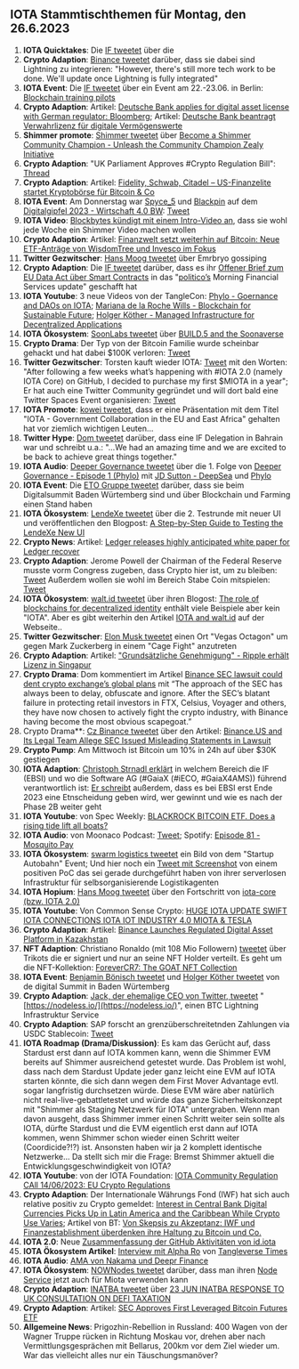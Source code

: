 ## IOTA Stammtischthemen für Montag, den 26.6.2023

1. **IOTA Quicktakes**: Die [IF tweetet](https://twitter.com/iota/status/1670718191369158657?s=20) über die
2. **Crypto Adaption**: [Binance tweetet](https://twitter.com/binance/status/1671042638592589826?s=20) darüber, dass sie dabei sind Lightning zu integrieren: "However, there's still more tech work to be done. We'll update once Lightning is fully integrated"
3. **IOTA Event**: Die [IF tweetet](https://twitter.com/iota/status/1671080452176707592?s=20) über ein Event am 22.-23.06. in Berlin: [Blockchain training pilots](https://www.eventbrite.com/e/blockchain-training-pilots-tickets-641981382597?aff=oddtdtcreator)
4. **Crypto Adaption**: Artikel: [Deutsche Bank applies for digital asset license with German regulator: Bloomberg](https://www.theblock.co/post/235590/deutsche-bank-applies-for-digital-asset-license-with-german-regulator-bloomberg?utm_source=twitter&utm_medium=social); Artikel: [Deutsche Bank beantragt Verwahrlizenz für digitale Vermögenswerte](https://www.btc-echo.de/schlagzeilen/deutsche-bank-beantragt-verwahrlizenz-fuer-digitale-vermoegenswerte-166324/)
5. **Shimmer promote**: [Shimmer tweetet](https://twitter.com/shimmernet/status/1671140854562451456?s=20) über [Become a Shimmer Community Champion - Unleash the Community Champion Zealy Initiative](https://blog.shimmer.network/shimmer-community-champions/)
6. **Crypto Adaption**: "UK Parliament Approves #Crypto Regulation Bill": [Thread](https://twitter.com/CryptoKingKeyur/status/1671122224210903041?s=20)
7. **Crypto Adaption**: Artikel: [Fidelity, Schwab, Citadel – US-Finanzelite startet Kryptobörse für Bitcoin & Co](https://www.blocktrainer.de/fidelity-schwab-citadel-kryptoboerse-edx/)
8. **IOTA Event**: Am Donnerstag war [Spyce_5](https://twitter.com/SPYCE_5) und [Blackpin](https://twitter.com/BLACKPIN_GmbH) auf dem [Digitalgipfel 2023 - Wirtschaft 4.0 BW](https://www.wirtschaft-digital-bw.de/initiative-wirtschaft-40/digitalgipfel-2023-wirtschaft-40-bw): [Tweet](https://twitter.com/SPYCE_5/status/1671405364598767616?s=20)
9. **IOTA Video**: [Blockbytes kündigt mit einem Intro-Video an](https://twitter.com/blockbytescom/status/1671238990899322883?s=20), dass sie wohl jede Woche ein Shimmer Video machen wollen
10. **Crypto Adaption**: Artikel: [Finanzwelt setzt weiterhin auf Bitcoin: Neue ETF-Anträge von WisdomTree und Invesco im Fokus](https://www.blocktrainer.de/bitcoin-etf-wisdomtree-invesco/)
11. **Twitter Gezwitscher**: [Hans Moog tweetet](https://twitter.com/hus_qy/status/1671460968843431936?s=20) über Emrbryo gossiping
12. **Crypto Adaption**: Die [IF tweetet](https://twitter.com/iota/status/1671454151228764160?s=20) darüber, dass es ihr [Offener Brief zum EU Data Act über Smart Contracts](https://data-act.info/) in das "[politico’s](https://twitter.com/politico) Morning Financial Services update" geschafft hat
13. **IOTA Youtube**: 3 neue Videos von der TangleCon: [Phylo - Goernance and DAOs on IOTA](https://www.youtube.com/watch?v=5RbnowFM_C0); [Mariana de la Roche Wills - Blockchain for Sustainable Future](https://youtu.be/-HE2SiLNW3k); [Holger Köther - Managed Infrastructure for Decentralized Applications](https://www.youtube.com/watch?v=0puNi8CUdvY)
14. **IOTA Ökosystem**: [SoonLabs tweetet](https://twitter.com/soon_labs/status/1671189512792473601?s=20) über [BUILD.5 and the Soonaverse](https://soonlabs.medium.com/build-5-and-the-soonaverse-8b2c4a748568)
15. **Crypto Drama**: Der Typ von der Bitcoin Familie wurde scheinbar gehackt und hat dabei $100K verloren: [Tweet](https://twitter.com/Diditaihuttu/status/1671291951541280776?t=vz2XOlsSOnJh0IJx0buvaA&s=19)
16. **Twitter Gezwitscher**: Torsten kauft wieder IOTA: [Tweet](https://twitter.com/theissler/status/1671075537589092352) mit den Worten: "After following a few weeks what’s happening with #IOTA 2.0 (namely IOTA Core) on GitHub, I decided to purchase my first $MIOTA in a year"; Er hat auch eine Twitter Community gegründet und will dort bald eine Twitter Spaces Event organisieren: [Tweet](https://twitter.com/theissler/status/1671496390470520832?s=20)
17. **IOTA Promote**: [kowei tweetet](https://twitter.com/kowei1995/status/1671496077445574656?s=20), dass er eine Präsentation mit dem Titel "IOTA - Government Collaboration in the EU and East Africa" gehalten hat vor ziemlich wichtigen Leuten...
18. **Twitter Hype**: [Dom tweetet](https://twitter.com/DomSchiener/status/1671769052908273666?s=20) darüber, dass eine IF Delegation in Bahrain war und schreibt u.a.: "...We had an amazing time and we are excited to be back to achieve great things together."
19. **IOTA Audio**: [Deeper Governance tweetet](https://twitter.com/DeeperGov/status/1671710553935597568?s=20) über die 1. Folge von [Deeper Governance - Episode 1 (Phylo)](https://www.youtube.com/watch?v=ApmU6iqse6Q) mit [JD Sutton - DeepSea](https://twitter.com/Deep_Sea_Iotan) und [Phylo](https://twitter.com/PhyloIota)
20. **IOTA Event**: Die [ETO Gruppe tweetet](https://twitter.com/EtoGruppe/status/1671738341467750400?s=20) darüber, dass sie beim Digitalsummit Baden Würtemberg sind und über Blockchain und Farming einen Stand haben
21. **IOTA Ökosystem**: [LendeXe tweetet](https://twitter.com/LendeXeFinance/status/1671608019182923778?s=20) über die 2. Testrunde mit neuer UI und veröffentlichen den Blogpost: [A Step-by-Step Guide to Testing the LendeXe New UI](https://medium.com/@LendeXeFinance/a-step-by-step-guide-to-testing-the-lendexe-new-ui-91f8525ea91f)
22. **Crypto News**: Artikel: [Ledger releases highly anticipated white paper for Ledger recover](https://www.cryptopolitan.com/ledger-releases-highly-anticipated-white-paper-for-ledger-recover/)
23. **Crypto Adaption**: Jerome Powell der Chairman of the Federal Reserve musste vorm Congress zugeben, dass Crypto hier ist, um zu bleiben: [Tweet](https://twitter.com/DocumentingBTC/status/1671567010960900121?s=20) Außerdem wollen sie wohl im Bereich Stabe Coin mitspielen: [Tweet](https://twitter.com/CoinDesk/status/1671540189091487747?s=20)
24. **IOTA Ökosystem**: [walt.id tweetet](https://twitter.com/walt_id/status/1671781982533976064?s=20) über ihren Blogost: [The role of blockchains for decentralized identity](https://walt.id/white-paper/the-role-of-blockchains-for-decentralized-identity) enthält viele Beispiele aber kein "IOTA". Aber es gibt weiterhin den Artikel [IOTA and walt.id](https://walt.id/ecosystem/iota) auf der Webseite..
25. **Twitter Gezwitscher**: [Elon Musk tweetet](https://twitter.com/elonmusk/status/1671704483598925825?s=20) einen Ort "Vegas Octagon" um gegen Mark Zuckerberg in einem "Cage Fight" anzutreten
26. **Crypto Adaption**: Artikel: ["Grundsätzliche Genehmigung" - Ripple erhält Lizenz in Singapur](https://www.btc-echo.de/schlagzeilen/ripple-krypto-projekt-erhaelt-lizenz-in-singapur-166443/)
27. **Crypto Drama**: Dom kommentiert im Artikel [Binance SEC lawsuit could dent crypto exchange’s global plans](https://cointelegraph.com/news/binance-sec-lawsuit-could-dent-crypto-exchange-s-global-plans) mit “The approach of the SEC has always been to delay, obfuscate and ignore. After the SEC’s blatant failure in protecting retail investors in FTX, Celsius, Voyager and others, they have now chosen to actively fight the crypto industry, with Binance having become the most obvious scapegoat.”
28. Crypto Drama**: [Cz Binance tweetet](https://twitter.com/cz_binance/status/1671805127038992384?s=20) über den Artikel: [Binance.US and Its Legal Team Allege SEC Issued Misleading Statements in Lawsuit](https://www.coinspeaker.com/binance-us-legal-team-sec/)
29. **Crypto Pump**: Am Mittwoch ist Bitcoin um 10% in 24h auf über $30K gestiegen
30. **IOTA Adaption**: [Christoph Strnadl erklärt](https://twitter.com/archimate/status/1671806814915010560?s=20) in welchem Bereich die IF (EBSI) und wo die Software AG (#GaiaX (#iECO, #GaiaX4AMS)) führend verantwortlich ist: [Er schreibt](https://twitter.com/archimate/status/1671553236119986178?s=20) außerdem, dass es bei EBSI erst Ende 2023 eine Etnscheidung geben wird, wer gewinnt und wie es nach der Phase 2B weiter geht
31. **IOTA Youtube**: von Spec Weekly: [BLACKROCK BITCOIN ETF. Does a rising tide lift all boats?](https://www.youtube.com/watch?v=2nh3QnqpkGM)
32. **IOTA Audio**: von Moonaco Podcast: [Tweet](https://twitter.com/MoonacoPodcast/status/1671820298146988032?s=20); Spotify: [Episode 81 - Mosquito Pay](https://open.spotify.com/episode/6Pf9GBh3hhG3uxXQwN3iuG?si=R2yByafBRS6F-SQvglWvRg&nd=1)
33. **IOTA Ökosystem**: [swarm logistics tweetet](https://twitter.com/SwarmLogistics/status/1671847658787315712?s=20) ein Bild von dem "Startup Autobahn" Event; Und hier noch ein [Tweet mit Screenshot](https://twitter.com/KimJongUnrekt/status/1452972565605982211?s=20) von einem positiven PoC das sei gerade durchgeführt haben von ihrer serverlosen Infrastruktur für selbsorganisierende Logistikagenten
34. **IOTA Hopium**: [Hans Moog tweetet](https://twitter.com/hus_qy/status/1671570214058590216?s=20) über den Fortschritt von [iota-core (bzw. IOTA 2.0)](https://github.com/iotaledger/iota-core)
35. **IOTA Youtube**: Von Common Sense Crypto: [HUGE IOTA UPDATE SWIFT IOTA CONNECTIONS IOTA IOT INDUSTRY 4.0 MIOTA & TESLA](https://www.youtube.com/watch?v=u1U9-i0vRAg)
36. **Crypto Adaption**: Artikel: [Binance Launches Regulated Digital Asset Platform in Kazakhstan](https://coinwire.com/binance-launches-digital-asset-platform-in-kazakhstan/)
37. **NFT Adaption**: Christiano Ronaldo (mit 108 Mio Followern) [tweetet](https://twitter.com/Cristiano/status/1671880828463480833?s=20) über Trikots die er signiert und nur an seine NFT Holder verteilt. Es geht um die NFT-Kollektion: [ForeverCR7: The GOAT NFT Collection](https://www.binance.com/en/blog/nft/forevercr7-the-goat-nft-collection-7982005663615702426?ref=FOREVERCR7&utm_source=BinanceTwitter&utm_medium=GlobalSocial&utm_campaign=thecr7nftcollection2)
38. **IOTA Event**: [Benjamin Bönisch tweetet](https://twitter.com/BenBoenisch/status/1671899771374563328?s=20) und [Holger Köther tweetet](https://twitter.com/HolgerKoether/status/1671894488116256771?s=20) von de digital Summit in Baden Würtemberg
39. **Crypto Adaption**: [Jack, der ehemalige CEO von Twitter, tweetet](https://twitter.com/jack/status/1671934730701357080?s=20) "[https://nodeless.io/](https://nodeless.io/)", einen BTC Lightning Infrastruktur Service
40. **Crypto Adaption**: SAP forscht an grenzüberschreitetnden Zahlungen via USDC Stablecoin: [Tweet](https://twitter.com/peterschroederr/status/1671879037906726915?s=20)
41. **IOTA Roadmap (Drama/Diskussion)**: Es kam das Gerücht auf, dass Stardust erst dann auf IOTA kommen kann, wenn die Shimmer EVM bereits auf Shimmer ausreichend getestet wurde. Das Problem ist wohl, dass nach dem Stardust Update jeder ganz leicht eine EVM auf IOTA starten könnte, die sich dann wegen dem First Mover Advantage evtl. sogar langfristig durchsetzen würde. Diese EVM wäre aber natürlich nicht real-live-gebattletestet und würde das ganze Sicherheitskonzept mit "Shimmer als Staging Netzwerk für IOTA" untergraben. Wenn man davon ausgeht, dass Shimmer immer einen Schritt weiter sein sollte als IOTA, dürfte Stardust und die EVM eigentlich erst dann auf IOTA kommen, wenn Shimmer schon wieder einen Schritt weiter (Coordicide?!?) ist. Ansonsten haben wir ja 2 komplett identische Netzwerke... Da stellt sich mir die Frage: Bremst Shimmer aktuell die Entwicklungsgeschwindigkeit von IOTA?
42. **IOTA Youtube**: von der IOTA Foundation: [IOTA Community Regulation CAll 14/06/2023: EU Crypto Regulations](www.youtube.com/watch?v=VFRp89KBbRI)
43. **Crypto Adaption**: Der Internationale Währungs Fond (IWF) hat sich auch relative positiv zu Crypto gemeldet: [Interest in Central Bank Digital Currencies Picks Up in Latin America and the Caribbean While Crypto Use Varies](https://www.imf.org/en/News/Articles/2023/06/22/cf-interest-in-cb-digital-currencies-picks-up-in-latam-the-caribbean-while-crypto-use-varies); Artikel von BT: [Von Skepsis zu Akzeptanz: IWF und Finanzestablishment überdenken ihre Haltung zu Bitcoin und Co.](https://www.blocktrainer.de/von-skepsis-zu-akzeptanz-iwf-und-finanzestablishment-ueberdenken-ihre-haltung-zu-bitcoin-und-co/)
44. **IOTA 2.0**: Neue [Zusammenfassung der GitHub Aktivitäten von id.iota](https://twitter.com/id_iota/status/1672639492380065793?s=20)
45. **IOTA Ökosystem Artikel**: [Interview mit Alpha Ro](https://www.times.tangleverse.io/alpha-rho/) von [Tangleverse Times](https://twitter.com/TangleverseWeb)
46. **IOTA Audio**: [AMA von Nakama und Deepr Finance](https://medium.com/iota%E6%84%9B%E5%A5%BD%E8%80%85%E4%B8%AD%E6%96%87%E7%A4%BE%E7%BE%A4-iota-taiwan-community/iota-%E4%B8%AD%E6%96%87%E7%A4%BE%E7%BE%A4-x-nakama-deepr-%E6%96%87%E5%AD%97ama-with-english-version-86c425c63873)
47. **IOTA Ökosystem**: [NOWNodes tweetet](https://twitter.com/NOWNodes/status/1672228474784808961?s=20) darüber, dass man ihren [Node Service](https://nownodes.io/nodes/miota) jetzt auch für Miota verwenden kann
48. **Crypto Adaption**: [INATBA tweetet](https://twitter.com/INATBA_org/status/1672265267584409600?s=20) über [23 JUN INATBA RESPONSE TO UK CONSULTATION ON DEFI TAXATION](https://inatba.org/news/response_uk_consultation_defi-taxation/)
49. **Crypto Adaption**: Artikel: [SEC Approves First Leveraged Bitcoin Futures ETF](https://watcher.guru/news/sec-approves-first-leveraged-bitcoin-futures-etf)
50. **Allgemeine News**: Prigozhin-Rebellion in Russland: 400 Wagen von der Wagner Truppe rücken in Richtung Moskau vor, drehen aber nach Vermittlungsgesprächen mit Bellarus, 200km vor dem Ziel wieder um. War das vielleicht alles nur ein Täuschungsmanöver?

